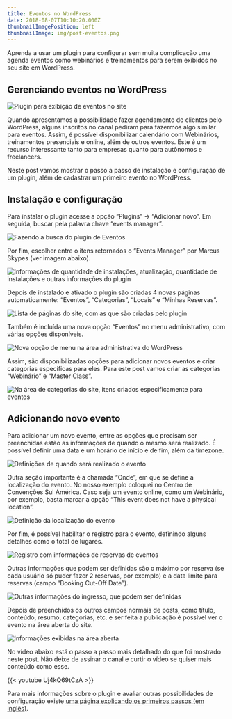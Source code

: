```yaml
---
title: Eventos no WordPress
date: 2018-08-07T10:10:20.000Z
thumbnailImagePosition: left
thumbnailImage: img/post-eventos.png
---
```


Aprenda a usar um plugin para configurar sem muita complicação uma agenda eventos como webinários e treinamentos para serem exibidos no seu site em WordPress.

<!--more-->

## Gerenciando eventos no WordPress

![Plugin para exibição de eventos no site](../../img/post-eventos.png "Agenda de eventos no WordPress")

Quando apresentamos a possibilidade fazer agendamento de clientes pelo WordPress, alguns inscritos no canal pediram para fazermos algo similar para eventos. Assim, é possível disponibilizar calendário com Webinários, treinamentos presenciais e online, além de outros eventos. Este é um recurso interessante tanto para empresas quanto para autônomos e freelancers.

Neste post vamos mostrar o passo a passo de instalação e configuração de um plugin, além de cadastrar um primeiro evento no WordPress.

## Instalação e configuração

Para instalar o plugin acesse a opção “Plugins” -> “Adicionar novo”. Em seguida, buscar pela palavra chave “events manager”.

![Fazendo a busca do plugin de Eventos](../../img/01-pesquisa-events-manager.png "Pesquisa por palavra chave do plugin de Eventos")

Por fim, escolher entre o itens retornados o “Events Manager” por Marcus Skypes (ver imagem abaixo).

![Informações de quantidade de instalações, atualização, quantidade de instalações e outras informações do plugin](../../img/02-plugin-events-manager.png "Detalhes do plugin Events Manager")

Depois de instalado e ativado o plugin são criadas 4 novas páginas automaticamente: “Eventos”, “Categorias”, “Locais” e “Minhas Reservas”.

![Lista de páginas do site, com as que são criadas pelo plugin](../../img/03-paginas.png "Páginas criadas pelo plugin Events Manager")

Também é incluída uma nova opção “Eventos” no menu administrativo, com várias opções disponíveis.

![Nova opção de menu na área administrativa do WordPress](../../img/04-menu-eventos.png "Menu eventos na área administrativa do WordPress")

Assim, são disponibilizadas opções para adicionar novos eventos e criar categorias específicas para eles. Para este post vamos criar as categorias “Webinário” e “Master Class”.

![Na área de categorias do site, itens criados especificamente para eventos](../../img/05-categorias-evento-768x260.png "Categorias cadastradas especificamente para posts do tipo eventos")

## Adicionando novo evento

Para adicionar um novo evento, entre as opções que precisam ser preenchidas estão as informações de quando o mesmo será realizado. É possível definir uma data e um horário de início e de fim, além da timezone.

![Definições de quando será realizado o evento](../../img/06-secao-quando.png "Seção \"Quando\", com informações de início e fim do evento, além da timezone")

Outra seção importante é a chamada “Onde”, em que se define a localização do evento. No nosso exemplo coloquei no Centro de Convenções Sul América. Caso seja um evento online, como um Webinário, por exemplo, basta marcar a opção “This event does not have a physical location”.

![Definição da localização do evento](../../img/07-secao-onde.png "Seção \"Onde\", com informações de localização do evento")

Por fim, é possível habilitar o registro para o evento, definindo alguns detalhes como o total de lugares.

![](../../img/08-registro.png "Registro com informações de reservas de eventos")

Outras informações que podem ser definidas são o máximo por reserva (se cada usuário só puder fazer 2 reservas, por exemplo) e a data limite para reservas (campo “Booking Cut-Off Date”).

![Outras informações do ingresso, que podem ser definidas](../../img/09-ingresso.png "Detalhes do ingresso de um evento")

Depois de preenchidos os outros campos normais de posts, como título, conteúdo, resumo, categorias, etc. e ser feita a publicação é possível ver o evento na área aberta do site.

![Informações exibidas na área aberta](../../img/10-evento-site-aberto.png "Dados do evento no site aberto do WordPress")

No vídeo abaixo está o passo a passo mais detalhado do que foi mostrado neste post. Não deixe de assinar o canal e curtir o vídeo se quiser mais conteúdo como esse.

{{< youtube Uj4kQ69tCzA >}}

Para mais informações sobre o plugin e avaliar outras possibilidades de configuração existe [uma página explicando os primeiros passos (em inglês)](http://wp-events-plugin.com/documentation/getting-started-guide).